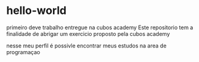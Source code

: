 # hello-world
primeiro deve trabalho entregue na cubos academy
Este repositorio tem a finalidade de abrigar um exercicio proposto pela cubos academy

nesse meu perfil é possivle encontrar meus estudos na area de programaçao
